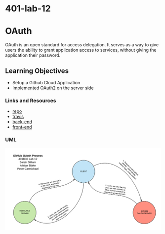 # 401-lab-12

# OAuth
OAuth is an open standard for access delegation.
It serves as a way to give users the ability to grant application access to services, without giving the application their password.
## Learning Objectives
* Setup a Github Cloud Application
* Implemented OAuth2 on the server side
### Links and Resources
* [repo](https://github.com/sarahduv/401-lab-12)
* [travis](https://travis-ci.com/sarahduv/401-lab-12)
* [back-end](https://sarahduv-401-lab-12-front-end.herokuapp.com/)
* [front-end](https://sarahduv-401-lab-12-back-end.herokuapp.com/)
### UML
![UML](https://github.com/sarahduv/401-lab-12/blob/master/assets/uml.png?raw=true)
